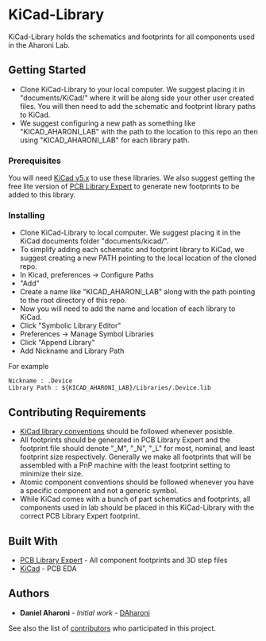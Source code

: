 # KiCad-Library

KiCad-Library holds the schematics and footprints for all components used in the Aharoni Lab.

## Getting Started

* Clone KiCad-Library to your local computer. We suggest placing it in "documents/KiCad/" where it will be along side your other user created files. You will then need to add the schematic and footprint library paths to KiCad. 
* We suggest configuring a new path as something like "KICAD_AHARONI_LAB" with the path to the location to this repo an then using "KICAD_AHARONI_LAB" for each library path.

### Prerequisites

You will need [KiCad v5.x](http://kicad-pcb.org/) to use these libraries. We also suggest getting the free lite version of [PCB Library Expert](http://www.pcblibraries.com/LibraryExpert/) to generate new footprints to be added to this library.


### Installing
* Clone KiCad-Library to local computer. We suggest placing it in the KiCad documents folder "documents/kicad/".
* To simplify adding each schematic and footprint library to KiCad, we suggest creating a new PATH pointing to the local location of the cloned repo. 
 * In Kicad, preferences -> Configure Paths
 * "Add"
 * Create a name like "KICAD_AHARONI_LAB" along with the path pointing to the root directory of this repo.
* Now you will need to add the name and location of each library to KiCad.
 * Click "Symbolic Library Editor"
 * Preferences -> Manage Symbol Libraries
 * Click "Append Library"
 * Add Nickname and Library Path

For example
```
Nickname : .Device
Library Path : ${KICAD_AHARONI_LAB}/Libraries/.Device.lib
```



## Contributing Requirements

* [KiCad library conventions](http://kicad-pcb.org/libraries/klc/) should be followed whenever posisble.
* All footprints should be generated in PCB Library Expert and the footprint file should denote "_M", "_N", "_L" for most, nominal, and least footprint size respectively. Generally we make all footprints that will be assembled with a PnP machine with the least footprint setting to minimize their size.
* Atomic component conventions should be followed whenever you have a specific component and not a generic symbol.
* While KiCad comes with a bunch of part schematics and footprints, all components used in lab should be placed in this KiCad-Library with the correct PCB Library Expert footprint.

## Built With

* [PCB Library Expert](http://www.pcblibraries.com/LibraryExpert/) - All component footprints and 3D step files
* [KiCad](http://kicad-pcb.org/) - PCB EDA


## Authors

* **Daniel Aharoni** - *Initial work* - [DAharoni](https://github.com/DAharoni)

See also the list of [contributors](https://github.com/Aharoni-Lab/KiCad-Library/contributors) who participated in this project.


